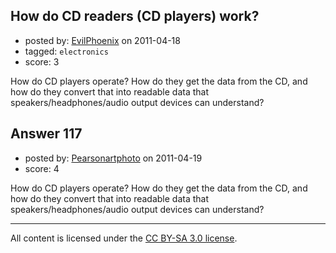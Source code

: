 ## How do CD readers (CD players) work?

- posted by: [EvilPhoenix](https://stackexchange.com/users/-1/78-evilphoenix) on 2011-04-18
- tagged: `electronics`
- score: 3

How do CD players operate?  How do they get the data from the CD, and how do they convert that into readable data that speakers/headphones/audio output devices can understand?


## Answer 117

- posted by: [Pearsonartphoto](https://stackexchange.com/users/-1/67-pearsonartphoto) on 2011-04-19
- score: 4

How do CD players operate?  How do they get the data from the CD, and how do they convert that into readable data that speakers/headphones/audio output devices can understand?



---

All content is licensed under the [CC BY-SA 3.0 license](https://creativecommons.org/licenses/by-sa/3.0/).
